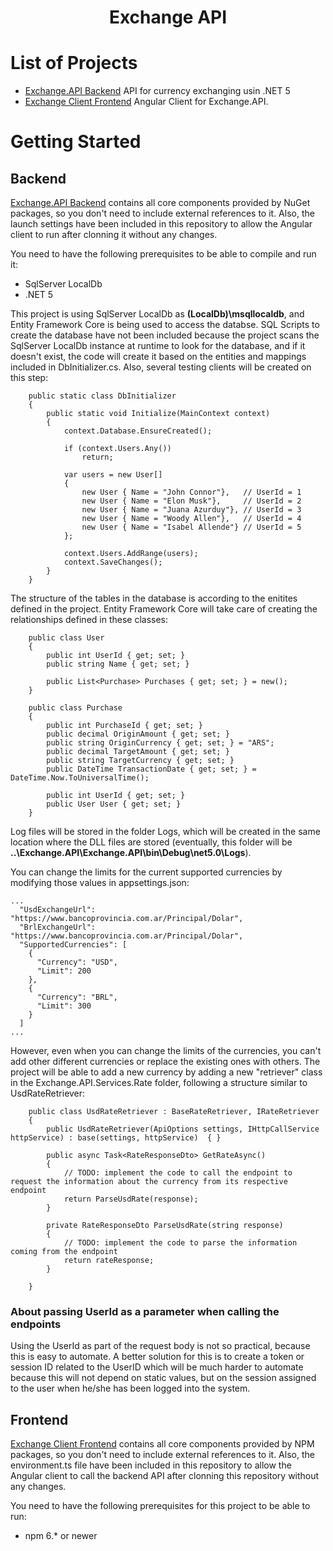 <h1 align="center">Exchange API</h1>

# List of Projects

* [Exchange.API Backend](https://github.com/alexis-dotnet/ExchangeAPI/tree/main/Exchange.API) API for currency exchanging usin .NET 5
* [Exchange Client Frontend](https://github.com/alexis-dotnet/ExchangeAPI/tree/main/exchange-client) Angular Client for Exchange.API.

# Getting Started

## Backend

[Exchange.API Backend](https://github.com/alexis-dotnet/ExchangeAPI/tree/main/Exchange.API) contains all core components provided by NuGet packages, so you don't need to include external references to it. Also, the launch settings have been included in this repository to allow the Angular client to run after clonning it without any changes.

You need to have the following prerequisites to be able to compile and run it:

* SqlServer LocalDb
* .NET 5

This project is using SqlServer LocalDb as **(LocalDb)\\msqllocaldb**, and Entity Framework Core is being used to access the databse. SQL Scripts to create the database have not been included because the project scans the SqlServer LocalDb instance at runtime to look for the database, and if it doesn't exist, the code will create it based on the entities and mappings included in DbInitializer.cs. Also, several testing clients will be created on this step:

```
    public static class DbInitializer
    {
        public static void Initialize(MainContext context)
        {
            context.Database.EnsureCreated();

            if (context.Users.Any())
                return;

            var users = new User[]
            {
                new User { Name = "John Connor"},   // UserId = 1
                new User { Name = "Elon Musk"},     // UserId = 2
                new User { Name = "Juana Azurduy"}, // UserId = 3
                new User { Name = "Woody Allen"},   // UserId = 4
                new User { Name = "Isabel Allende"} // UserId = 5
            };

            context.Users.AddRange(users);
            context.SaveChanges();
        }
    }
```

The structure of the tables in the database is according to the enitites defined in the project. Entity Framework Core will take care of creating the relationships defined in these classes:

```
    public class User
    {
        public int UserId { get; set; }
        public string Name { get; set; }

        public List<Purchase> Purchases { get; set; } = new();
    }

    public class Purchase
    {
        public int PurchaseId { get; set; }
        public decimal OriginAmount { get; set; }
        public string OriginCurrency { get; set; } = "ARS";
        public decimal TargetAmount { get; set; }
        public string TargetCurrency { get; set; }
        public DateTime TransactionDate { get; set; } = DateTime.Now.ToUniversalTime();

        public int UserId { get; set; }
        public User User { get; set; }
    }

```

Log files will be stored in the folder Logs, which will be created in the same location where the  DLL files are stored (eventually, this folder will be **..\Exchange.API\Exchange.API\bin\Debug\net5.0\Logs**).

You can change the limits for the current supported currencies by modifying those values in appsettings.json:


```
...
  "UsdExchangeUrl": "https://www.bancoprovincia.com.ar/Principal/Dolar",
  "BrlExchangeUrl": "https://www.bancoprovincia.com.ar/Principal/Dolar",
  "SupportedCurrencies": [
    {
      "Currency": "USD",
      "Limit": 200
    },
    {
      "Currency": "BRL",
      "Limit": 300
    }
  ]
...
```

However, even when you can change the limits of the currencies, you can't add other different currencies or replace the existing ones with others. The project will be able to add a new currency by adding a new "retriever" class in the Exchange.API.Services.Rate folder, following a structure similar to UsdRateRetriever:

```
    public class UsdRateRetriever : BaseRateRetriever, IRateRetriever
    {
        public UsdRateRetriever(ApiOptions settings, IHttpCallService httpService) : base(settings, httpService)  { }

        public async Task<RateResponseDto> GetRateAsync()
        {
            // TODO: implement the code to call the endpoint to request the information about the currency from its respective endpoint
            return ParseUsdRate(response);
        }

        private RateResponseDto ParseUsdRate(string response)
        {
			// TODO: implement the code to parse the information coming from the endpoint
            return rateResponse;
        }

    }
```

### About passing UserId as a parameter when calling the endpoints

Using the UserId as part of the request body is not so practical, because this is easy to automate. A better solution for this is to create a token or session ID related to the UserID which will be much harder to automate because this will not depend on static values, but on the session assigned to the user when he/she has been logged into the system.

## Frontend

[Exchange Client Frontend](https://github.com/alexis-dotnet/ExchangeAPI/tree/main/exchange-client) contains all core components provided by NPM packages, so you don't need to include external references to it. Also, the environment.ts file have been included in this repository to allow the Angular client to call the backend API after clonning this repository without any changes.

You need to have the following prerequisites for this project to be able to run:

* npm 6.* or newer

